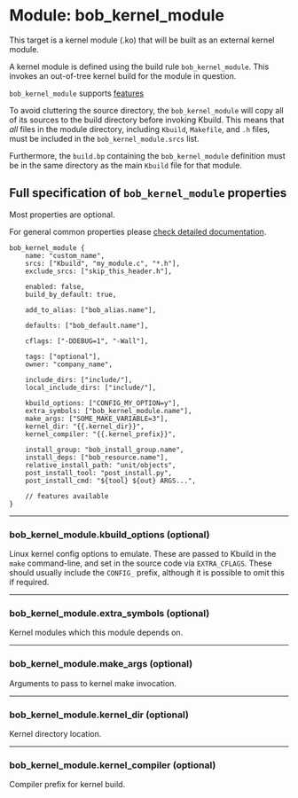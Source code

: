 Module: bob_kernel_module
=========================

This target is a kernel module (.ko) that will be built as an
external kernel module.

A kernel module is defined using the build rule
`bob_kernel_module`. This invokes an out-of-tree kernel build for
the module in question.

`bob_kernel_module` supports [features](../features.md)

To avoid cluttering the source directory, the `bob_kernel_module` will
copy all of its sources to the build directory before invoking Kbuild.
This means that *all* files in the module directory, including
`Kbuild`, `Makefile`, and `.h` files, must be included in the
`bob_kernel_module.srcs` list.

Furthermore, the `build.bp` containing the `bob_kernel_module`
definition must be in the same directory as the main `Kbuild` file for
that module.

## Full specification of `bob_kernel_module` properties
Most properties are optional.

For general common properties please [check detailed documentation](common_module_properties.md).

```bp
bob_kernel_module {
    name: "custom_name",
    srcs: ["Kbuild", "my_module.c", "*.h"],
    exclude_srcs: ["skip_this_header.h"],

    enabled: false,
    build_by_default: true,

    add_to_alias: ["bob_alias.name"],

    defaults: ["bob_default.name"],

    cflags: ["-DDEBUG=1", "-Wall"],

    tags: ["optional"],
    owner: "company_name",

    include_dirs: ["include/"],
    local_include_dirs: ["include/"],

    kbuild_options: ["CONFIG_MY_OPTION=y"],
    extra_symbols: ["bob_kernel_module.name"],
    make_args: ["SOME_MAKE_VARIABLE=3"],
    kernel_dir: "{{.kernel_dir}}",
    kernel_compiler: "{{.kernel_prefix}}",

    install_group: "bob_install_group.name",
    install_deps: ["bob_resource.name"],
    relative_install_path: "unit/objects",
    post_install_tool: "post_install.py",
    post_install_cmd: "${tool} ${out} ARGS...",

    // features available
}
```

----
### **bob_kernel_module.kbuild_options** (optional)
Linux kernel config options to emulate. These are passed to Kbuild in
the `make` command-line, and set in the source code via
`EXTRA_CFLAGS`. These should usually include the `CONFIG_` prefix,
although it is possible to omit this if required.

----
### **bob_kernel_module.extra_symbols** (optional)
Kernel modules which this module depends on.

----
### **bob_kernel_module.make_args** (optional)
Arguments to pass to kernel make invocation.

----
### **bob_kernel_module.kernel_dir** (optional)
Kernel directory location.

----
### **bob_kernel_module.kernel_compiler** (optional)
Compiler prefix for kernel build.
